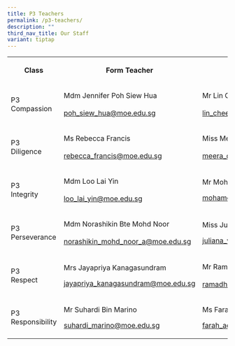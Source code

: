 ```yaml
---
title: P3 Teachers
permalink: /p3-teachers/
description: ""
third_nav_title: Our Staff
variant: tiptap
---
```

<table style="minWidth: 75px">
<colgroup>
<col>
<col>
<col>
</colgroup>
<tbody>
<tr>
<th rowspan="1" colspan="1">
<p><strong>Class</strong>
</p>
</th>
<th rowspan="1" colspan="1">
<p><strong>Form Teacher</strong>
</p>
</th>
<th rowspan="1" colspan="1">
<p><strong>Form Teacher</strong>
</p>
</th>
</tr>
<tr>
<td rowspan="1" colspan="1">
<p>P3
<br>Compassion</p>
</td>
<td rowspan="1" colspan="1">
<p>Mdm Jennifer Poh Siew Hua
<br>
<br><a href="mailto:poh_siew_hua@moe.edu.sg" rel="noopener noreferrer nofollow" target="_blank">poh_siew_hua@moe.edu.sg</a>
</p>
</td>
<td rowspan="1" colspan="1">
<p>Mr Lin Chee Keong
<br>
<br><a href="mailto:lin_chee_keong_a@moe.edu.sg" rel="noopener noreferrer nofollow" target="_blank">lin_chee_keong_a@moe.edu.sg</a>
</p>
</td>
</tr>
<tr>
<td rowspan="1" colspan="1">
<p>P3
<br>Diligence</p>
</td>
<td rowspan="1" colspan="1">
<p>Ms Rebecca Francis
<br>
<br><a href="mailto:rebecca_francis@moe.edu.sg" rel="noopener noreferrer nofollow" target="_blank">rebecca_francis@moe.edu.sg</a>
</p>
</td>
<td rowspan="1" colspan="1">
<p>Miss Meera Devi
<br>
<br><a href="mailto:meera_devi@moe.edu.sg" rel="noopener noreferrer nofollow" target="_blank">meera_devi@moe.edu.sg</a>
</p>
</td>
</tr>
<tr>
<td rowspan="1" colspan="1">
<p>P3
<br>Integrity</p>
</td>
<td rowspan="1" colspan="1">
<p>Mdm Loo Lai Yin
<br>
<br><a href="mailto:loo_lai_yin@moe.edu.sg" rel="noopener noreferrer nofollow" target="_blank">loo_lai_yin@moe.edu.sg</a>
</p>
</td>
<td rowspan="1" colspan="1">
<p>Mr Mohd Sani Bin Mohd Hafid</p>
<p></p>
<p><a href="mailto:mohamed_sani@moe.edu.sg" rel="noopener noreferrer nofollow" target="_blank">mohamed_sani@moe.edu.sg</a>
</p>
</td>
</tr>
<tr>
<td rowspan="1" colspan="1">
<p>P3
<br>Perseverance</p>
</td>
<td rowspan="1" colspan="1">
<p>Mdm Norashikin Bte Mohd Noor
<br>
<br><a href="mailto:norashikin_mohd_noor_a@moe.edu.sg" rel="noopener noreferrer nofollow" target="_blank">norashikin_mohd_noor_a@moe.edu.sg</a>
</p>
</td>
<td rowspan="1" colspan="1">
<p>Miss Juliana Woo Xueyi</p>
<p></p>
<p><a href="mailto:juliana_woo_xueyi_a@moe.edu.sg" rel="noopener noreferrer nofollow" target="_blank">juliana_woo_xueyi_a@moe.edu.sg</a>
</p>
</td>
</tr>
<tr>
<td rowspan="1" colspan="1">
<p>P3
<br>Respect</p>
</td>
<td rowspan="1" colspan="1">
<p>Mrs Jayapriya Kanagasundram</p>
<p></p>
<p><a href="mailto:jayapriya_kanagasundram@moe.edu.sg" rel="noopener noreferrer nofollow" target="_blank">jayapriya_kanagasundram@moe.edu.sg</a>
</p>
</td>
<td rowspan="1" colspan="1">
<p>Mr Ramadhan s/o Isahaak Piperdy
<br>
<br><a href="mailto:ramadhan_isaahak_piperdy@moe.edu.sg" rel="noopener noreferrer nofollow" target="_blank">ramadhan_isaahak_piperdy@moe.edu.sg</a>
</p>
</td>
</tr>
<tr>
<td rowspan="1" colspan="1">
<p>P3
<br>Responsibility</p>
</td>
<td rowspan="1" colspan="1">
<p>Mr Suhardi Bin Marino</p>
<p><a href="mailto:suhardi_marino@moe.edu.sg" rel="noopener noreferrer nofollow" target="_blank">suhardi_marino@moe.edu.sg</a>
</p>
</td>
<td rowspan="1" colspan="1">
<p>Ms Farah Adibah Bte Johari</p>
<p><a href="mailto:farah_adibah_johari@moe.edu.sg" rel="noopener noreferrer nofollow" target="_blank">farah_adibah_johari@moe.edu.sg</a>
</p>
</td>
</tr>
</tbody>
</table>
<p></p>